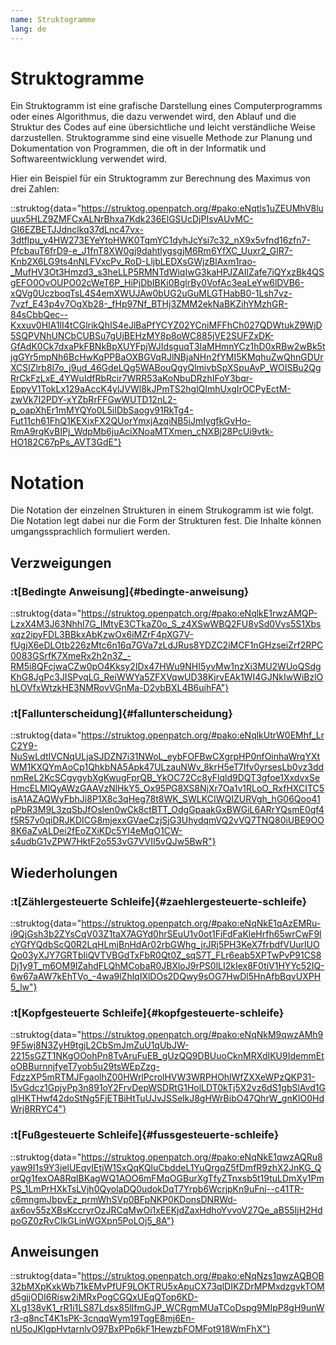 ```yaml
---
name: Struktogramme
lang: de
---
```


# Struktogramme

Ein Struktogramm ist eine grafische Darstellung eines Computerprogramms oder eines Algorithmus, die dazu verwendet wird, den Ablauf und die Struktur des Codes auf eine übersichtliche und leicht verständliche Weise darzustellen. Struktogramme sind eine visuelle Methode zur Planung und Dokumentation von Programmen, die oft in der Informatik und Softwareentwicklung verwendet wird.

Hier ein Beispiel für ein Struktogramm zur Berechnung des Maximus von drei Zahlen:

::struktog{data="https://struktog.openpatch.org/#pako:eNqtls1uZEUMhV8luuux5HLZ9ZMFCxALNrBhxa7Kdk236ElGSUcDjPIsvAUvMC-GI6EZBETJJdnclkq37dLnc47vx-3dtflpu_y4HW273EYeYtoHWK0TqmYC1dyhJcYsi7c32_nX9x5vfnd16zfn7-PfcbauT6frD9-e_J1fnT8XW0gj9dahtlygsgjM6Rm6YfXC_Uuxr2_GlR7-Knb2X6LG9ts4nNLFVxcPv_RoD-LljbLEDXsGWjzBlAxm1rao-_MufHV3Ot3Hmzd3_s3heLLP5RMNTdWiqIwG3kaHPJZAIlZafe7iQYxzBk4QSgEFO0OvOUPO02cWeT6P_HiPjDbIBKi0BglrBy0VofAc3eaLeYw6lDVB6-xQVg0UczboqTsL4S4emXWUJAw0bUG2uGuMLGTHabB0-1Lsh7vz-7vzf_E43p4v7OgXb28-_fHp97Nf_BTHj3ZMM2ekNaBKZihYMzhGR-84sCbbQec--Kxxuv0HIA1lI4tCGlrikQhIS4eJlBaPfYCYZ02YCniMFFhCh027QDWtukZ9WjD5SQPVNhUNCbCUBSu7gUjBEHzMY8p8oWC885jVE2SUFZxDK-GfAdK0Ck7dxaPkFBNkBpXUYFpjWJIdsguqT3laMHmnYCz1hD0xRBw2wBk5tjgGYr5mpNh6BcHwKqPPBaOXBGVqRJlNBjaNHn2fYMI5KMqhuZwQhnGDUrXCSlZlrb8l7o_j9ud_46GdeLQg5WABouQgyQlmivbSpXSpuAvP_WOISBu2QgRrCkFzLxE_4YWuIdfRbRcir7WRR53aKoNbuDRzhIFoY3bqr-EppyV1TokLx129aAccK4ylJVWl8kJPmTS2hglQImhUxgIrOCPyEctM-zwVk7I2PDY-xYZbRrFFGwWUTD12nL2-p_oapXhEr1mMYQYo0L5iIDbSaogv91RkTg4-Fut11ch61FhQ1KEXixFX2QUorYmxjAzqiNB5iJmIygfkGvHo-RmA9rqKvBIPj_WdpMb6juAciXNoaMTXmen_cNXBj28PcUi9vtk-HO182C67pPs_AVT3GdE"}

# Notation

Die Notation der einzelnen Strukturen in einem Strukogramm ist wie folgt. Die Notation legt dabei nur die Form der Strukturen fest. Die Inhalte können umgangssprachlich formuliert werden.

## Verzweigungen

### :t[Bedingte Anweisung]{#bedingte-anweisung}

::struktog{data="https://struktog.openpatch.org/#pako:eNqlkE1rwzAMQP-LzxX4M3J63Nhhl7G_IMtyE3CTkaZ0o_S_z4XSwWBQ2FU8vSd0Vvs5S1Xbsxqz2ipyFDL3BBkxAbKzwOx6iMZrF4pXG7V-fUgjX6eDLOtb226zMtc6n16q7GVa7zLdJRus8YDZC2iMCF1nGHzseiZrf2RPC0083GSrfK7XmeRx2h2n3Z_-RM5i8QFcjwaCZw0pO4Kksy2IDx47HWu9NHI5yvMw1nzXi3MU2WUoQSdgKhG8JgPc3JISPvqLG_ReiWWYa5ZFXVqwUD38KjrvEAk1WI4GJNkIwWiBzlOhLOVfxWtzkHE3NMRovVGnMa-D2vbBXL4B6uihFA"}

### :t[Fallunterscheidung]{#fallunterscheidung}

::struktog{data="https://struktog.openpatch.org/#pako:eNqlkUtrW0EMhf_LrC2Y9-NuSwLdtIVCNqULjaSJDZN7i31NWoL_eybFOFBwCXgrpHP0nfOinhaWrqYXtWM1KXQYmAoCp1QhkbNA5Apk47ULzauNWv_8krH5eT7Ifv0yrsesLb0vz3ddnmReL2KcSCgygybXgKwugFprQB_YkOC72Cc8yFlqld9DQT3gfoe1XxdvxSeHmcELMlQyAWzGAAVzNlHkY5_Ox95PG8XS8NjXr7Oa1v1RLoO_RxfHXCITC5isA1AZAQWyFbhJi8P1X8c3qHeg78t8WK_SWLKCIWQIZURVgh_hG06Qoo41pPbR3M9L3zqSbJfOslen0wCk8ctBTT_OdgGpaakGxBWGiL6ARrYQsmE0qf4f5R57v0qiDRJKDICG8mjexxGVaeCzjSjG3UhydqmVQ2vVQ7TNQ80iUBE9OO8K6aZvALDei2fEoZXiKDc5YI4eMqO1CW-s4udbG1vZPW7HktF2o553vG7VVII5vQJw5BwR"}

## Wiederholungen

### :t[Zählergesteuerte Schleife]{#zaehlergesteuerte-schleife}

::struktog{data="https://struktog.openpatch.org/#pako:eNqNkE1qAzEMRu-i9QjGsh3b2ZYsCqV03Z1taX7AGYd0hrSEuU1v0ot1FiFdFaKleHrfh65wrCwF9lcYGfYQdbScQ0R2LqHLmjBnHdAr02rbGWhg_jrJRj5PH3KeX7frbdfVUurlUOQo03yXJY7GRTbIiQVTVBGdTxFbR0Qt0Z_sqS7T_FLr6eab5XPTwPvP91CS8Dj1y9T_m6OM9lZahdFLQhMCobaR0JBXloJ9rPS0lLI2kIex8F0tiV1HYYc52IQ-6w67aAW7kEhTVo_-4wa9lZhlqIXlDOs2DQwy9sOG7HwDl5HnAfbBqvUXPH5_lw"}

### :t[Kopfgesteuerte Schleife]{#kopfgesteuerte-schleife}

::struktog{data="https://struktog.openpatch.org/#pako:eNqNkM9qwzAMh99F5wj8N3ZyH9tgjL2CbSmJmZuU1qUbJW-2215sGZT1NKgOOohPn8TvAruFuEB_gUzQQ9DBUuoCknMRXdIKU9IdemmEtoOBBurnnjfyeT7yob5u29tsWEpZzg-FdzzXP5mRTMJFgaolhZ00HWrlPcrolHVW3WRPHOhlWfZXXeWPzQKP31-l5vGdcz1GpjyPp3n891oY2FrvDepWSDRtG1HolLDT0kTj5X2vz6dS1gbSlAvd1GqIHKTHwf42doStNg5FjETBiHtTuUJvJSSelkJ8gHWrBibO47QhrW_gnKlO0HdWrj8RRYC4"}

### :t[Fußgesteuerte Schleife]{#fussgesteuerte-schleife}

::struktog{data="https://struktog.openpatch.org/#pako:eNqNkE1qwzAQRu8yaw9I1s9Y3jelUEqvIEtjW1SxQqKQluCbddeL1YuQrgqZ5fDmfR9zhX2JnKG_QorQg1fexOA8RqIBKagWQ1AOO6mFMqOGBurXgTfyZTnxsb5t19tuLDmXy1PmPS_1LmPrHXkTsLVjh0QyolaDQ0udokDqT7Yrpb6WcrjpKn9uFnj--c41TR-c6mngmJbpvEz_prmWhSVp0BFpNKP0KDonsDNRWd-ax6ov55zXBsKccryrOzJRCqMwOi1xEEKjdZaxHdhoYvvoV27Qe_aB55IjH2HdpoGZ0zRvCIkGLinWGXpn5PoLOj5_8A"}

## Anweisungen

::struktog{data="https://struktog.openpatch.org/#pako:eNqNzs1qwzAQBOB32bMXpKxkWb71kEMvPfUF9LOKTRU5xApuCX73qlDIKZDrMPMxdzgvkTOMd5gjjODI6Risw2iMRxPogCGQxUEqQTop6KD-XLg138vK1_rR1i1LS87Ldsx85lIfmGJP_WCRgmMUaTCoDspg9MIpP8gH9unWr3-q8ncT4K1sPK-3cnqqWym19TqgE8mj6En-nU5oJKlgpHvtarnlvO97BxPPp6kF1HewzbFOMFot918WmFhX"}
